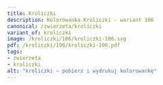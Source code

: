 ```yaml
---
title: Kroliczki
description: Kolorowanka Kroliczki - wariant 106
canonical: /zwierzeta/kroliczki
variant_of: kroliczki
image: /kroliczki/106/kroliczki-106.svg
pdf: /kroliczki/106/kroliczki-106.pdf
tags:
- zwierzeta
- kroliczki
alt: "kroliczki – pobierz i wydrukuj kolorowankę"
---
```

